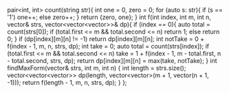 pair<int, int> count(string str){
int one = 0, zero = 0;
for (auto s: str){
if (s == '1')
one++;
else
zero++;
}
return {zero, one};
}
int f(int index, int m, int n, vector<string>& strs, vector<vector<vector<int>>>& dp){
if (index == 0){
auto total = count(strs[0]);
if (total.first <= m && total.second <= n)
return 1;
else
return 0;
}
if (dp[index][m][n] != -1)
return dp[index][m][n];
int notTake = 0 + f(index - 1, m, n, strs, dp);
int take = 0;
auto total = count(strs[index]);
if (total.first <= m && total.second <= n)
take = 1 + f(index - 1, m - total.first, n - total.second, strs, dp);
return dp[index][m][n] = max(take, notTake);
}
int findMaxForm(vector<string>& strs, int m, int n) {
int length = strs.size();
vector<vector<vector<int>>> dp(length, vector<vector<int>>(m + 1, vector<int>(n + 1, -1)));
return f(length - 1, m, n, strs, dp);
}
};